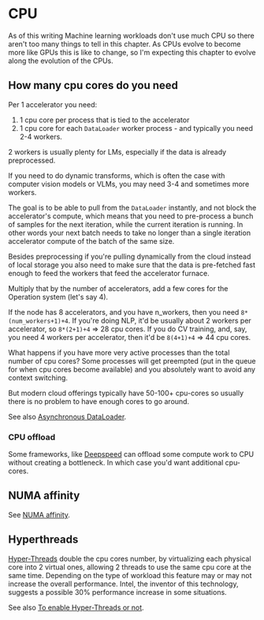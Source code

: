 # CPU

As of this writing Machine learning workloads don't use much CPU so there aren't too many things to tell in this chapter. As CPUs evolve to become more like GPUs this is like to change, so I'm expecting this chapter to evolve along the evolution of the CPUs.

## How many cpu cores do you need

Per 1 accelerator you need:

1. 1 cpu core per process that is tied to the accelerator
2. 1 cpu core for each `DataLoader` worker process - and typically you need 2-4 workers.

2 workers is usually plenty for LMs, especially if the data is already preprocessed.

If you need to do dynamic transforms, which is often the case with computer vision models or VLMs, you may need 3-4 and sometimes more workers.

The goal is to be able to pull from the `DataLoader` instantly, and not block the accelerator's compute, which means that you need to pre-process a bunch of samples for the next iteration, while the current iteration is running. In other words your next batch needs to take no longer than a single iteration accelerator compute of the batch of the same size.

Besides preprocessing if you're pulling dynamically from the cloud instead of local storage you also need to make sure that the data is pre-fetched fast enough to feed the workers that feed the accelerator furnace.

Multiply that by the number of accelerators, add a few cores for the Operation system (let's say 4).

If the node has 8 accelerators, and you have n_workers, then you need `8*(num_workers+1)+4`. If you're doing NLP, it'd be usually about 2 workers per accelerator, so `8*(2+1)+4` => 28 cpu cores. If you do CV training, and, say, you need 4 workers per accelerator, then it'd be `8(4+1)+4` => 44 cpu cores.

What happens if you have more very active processes than the total number of cpu cores? Some processes will get preempted (put in the queue for when cpu cores become available) and you absolutely want to avoid any context switching.

But modern cloud offerings typically have 50-100+ cpu-cores so usually there is no problem to have enough cores to go around.

See also [Asynchronous DataLoader](../../training/performance#asynchronous-dataloader).



### CPU offload

Some frameworks, like [Deepspeed](https://www.deepspeed.ai/tutorials/zero-offload/) can offload some compute work to CPU without creating a bottleneck. In which case you'd want additional cpu-cores.



## NUMA affinity

See [NUMA affinity](../../training/performance#numa-affinity).



## Hyperthreads

[Hyper-Threads](https://en.wikipedia.org/wiki/Hyper-threading) double the cpu cores number, by virtualizing each physical core into 2 virtual ones, allowing 2 threads to use the same cpu core at the same time. Depending on the type of workload this feature may or may not increase the overall performance. Intel, the inventor of this technology, suggests a possible 30% performance increase in some situations.

See also [To enable Hyper-Threads or not](../../orchestration/slurm/performance.md#to-enable-hyper-threads-or-not).
